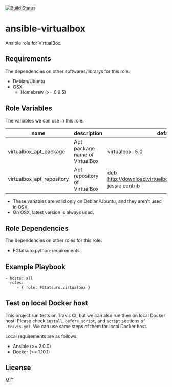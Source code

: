 [![Build Status](https://travis-ci.org/FGtatsuro/ansible-virtualbox.svg?branch=master)](https://travis-ci.org/FGtatsuro/ansible-virtualbox)

ansible-virtualbox
====================================

Ansible role for VirtualBox.

Requirements
------------

The dependencies on other softwares/librarys for this role.

- Debian/Ubuntu
- OSX
  - Homebrew (>= 0.9.5)

Role Variables
--------------

The variables we can use in this role.

|name|description|default|
|---|---|---|
|virtualbox_apt_package|Apt package name of VirtualBox|virtualbox-5.0|
|virtualbox_apt_repository|Apt repository of VirtualBox|deb http://download.virtualbox.org/virtualbox/debian jessie contrib|

- These variables are valid only on Debian/Ubuntu, and they aren't used in OSX.
- On OSX, latest version is always used.

Role Dependencies
-----------------

The dependencies on other roles for this role.

- FGtatsuro.python-requirements

Example Playbook
----------------

    - hosts: all
      roles:
         - { role: FGtatsuro.virtualbox }

Test on local Docker host
-------------------------

This project run tests on Travis CI, but we can also run then on local Docker host.
Please check `install`, `before_script`, and `script` sections of `.travis.yml`. 
We can use same steps of them for local Docker host.

Local requirements are as follows.

- Ansible (>= 2.0.0)
- Docker (>= 1.10.1)

License
-------

MIT
